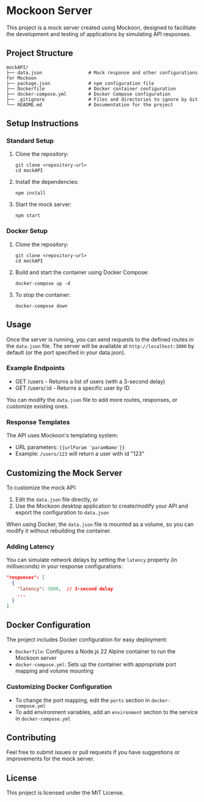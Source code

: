 # Mockoon Server

This project is a mock server created using Mockoon, designed to facilitate the development and testing of applications by simulating API responses.

## Project Structure

```
mockAPI/
├── data.json                 # Mock response and other configurations for Mockoon 
├── package.json              # npm configuration file
├── Dockerfile                # Docker container configuration
├── docker-compose.yml        # Docker Compose configuration
├── .gitignore                # Files and directories to ignore by Git
└── README.md                 # Documentation for the project
```

## Setup Instructions

### Standard Setup

1. Clone the repository:
   ```
   git clone <repository-url>
   cd mockAPI
   ```

2. Install the dependencies:
   ```
   npm install
   ```

3. Start the mock server:
   ```
   npm start
   ```

### Docker Setup

1. Clone the repository:
   ```
   git clone <repository-url>
   cd mockAPI
   ```

2. Build and start the container using Docker Compose:
   ```
   docker-compose up -d
   ```

3. To stop the container:
   ```
   docker-compose down
   ```

## Usage

Once the server is running, you can send requests to the defined routes in the `data.json` file. The server will be available at `http://localhost:3000` by default (or the port specified in your data.json).

### Example Endpoints

- GET /users - Returns a list of users (with a 3-second delay)
- GET /users/:id - Returns a specific user by ID

You can modify the `data.json` file to add more routes, responses, or customize existing ones.

### Response Templates

The API uses Mockoon's templating system:
- URL parameters: `{{urlParam 'paramName'}}`
- Example: `/users/123` will return a user with id "123"

## Customizing the Mock Server

To customize the mock API:
1. Edit the `data.json` file directly, or
2. Use the Mockoon desktop application to create/modify your API and export the configuration to `data.json`

When using Docker, the `data.json` file is mounted as a volume, so you can modify it without rebuilding the container.

### Adding Latency

You can simulate network delays by setting the `latency` property (in milliseconds) in your response configurations:

```json
"responses": [
  {
    "latency": 3000,  // 3-second delay
    ...
  }
]
```

## Docker Configuration

The project includes Docker configuration for easy deployment:

- `Dockerfile`: Configures a Node.js 22 Alpine container to run the Mockoon server
- `docker-compose.yml`: Sets up the container with appropriate port mapping and volume mounting

### Customizing Docker Configuration

- To change the port mapping, edit the `ports` section in `docker-compose.yml`
- To add environment variables, add an `environment` section to the service in `docker-compose.yml`

## Contributing

Feel free to submit issues or pull requests if you have suggestions or improvements for the mock server.

## License

This project is licensed under the MIT License.